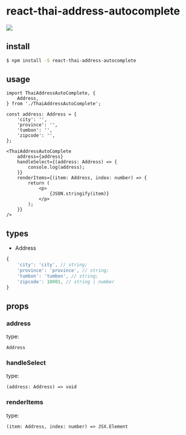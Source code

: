 # react-thai-address-autocomplete

[![](https://img.shields.io/npm/v/react-thai-address-autocomplete.svg)](https://www.npmjs.com/package/react-thai-address-autocomplete)


## install
```sh
$ npm install -S react-thai-address-autocomplete
```

## usage
```tsx
import ThaiAddressAutoComplete, {
	Address,
} from './ThaiAddressAutoComplete';

const address: Address = {
	'city': '',
	'province': '',
	'tumbon': '',
	'zipcode': '',
};

<ThaiAddressAutoComplete
	address={address}
	handleSelect={(address: Address) => {
		console.log(address);
	}}
	renderItems={(item: Address, index: number) => {
		return (
			<p>
				{JSON.stringify(item)}
			</p>
		);
	}}
/>
```

## types
* Address

```js
{
	'city': 'city', // string;
	'province': 'province', // string;
	'tumbon': 'tumbon', // string;
	'zipcode': 10001, // string | number
}
```

## props

### address

type:

	Address

### handleSelect

type:

	(address: Address) => void

### renderItems

type:

	(item: Address, index: number) => JSX.Element
